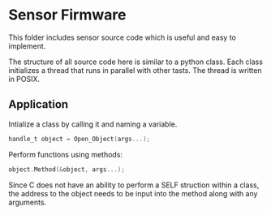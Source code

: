 # Sensor Firmware

This folder includes sensor source code which is useful and easy to implement.

The structure of all source code here is similar to a python class.
Each class initializes a thread that runs in parallel with other tasts.
The thread is written in POSIX.


## Application
Intialize a class by calling it and naming a variable.

``` C
handle_t object = Open_Object(args...);
```

Perform functions using methods:
	
``` C
object.Method(&object, args...);
```

Since C does not have an ability to perform a SELF struction within a class, the
address to the object needs to be input into the method along with any arguments.
